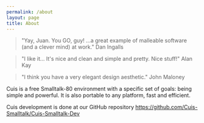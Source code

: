 ```yaml
---
permalink: /about
layout: page
title: About
---
```


> "Yay, Juan. You GO, guy! ...a great example of malleable software (and a clever mind) at work."
> Dan Ingalls

> "I like it... It's nice and clean and simple and pretty. Nice stuff!"
> Alan Kay
 
> "I think you have a very elegant design aesthetic."
> John Maloney
 
Cuis is a free Smalltalk-80 environment with a specific set of goals: being simple and powerful. It is also portable to any platform, fast and efficient.

Cuis development is done at our GitHub repository https://github.com/Cuis-Smalltalk/Cuis-Smalltalk-Dev
